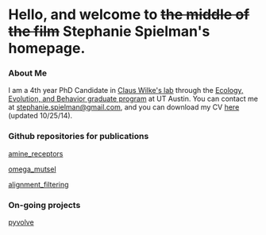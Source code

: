 Hello, and welcome to ~~the middle of the film~~ Stephanie Spielman's homepage.
====================

### About Me
I am a 4th year PhD Candidate in [Claus Wilke's lab](wilke.openwetware.org/) through the [Ecology, Evolution, and Behavior graduate program](http://www.biosci.utexas.edu/graduate/eeb/) at UT Austin.
You can contact me at stephanie.spielman@gmail.com, and you can download my CV [here](./files/SJSpielman_CV.pdf) (updated 10/25/14).

### Github repositories for publications

[amine_receptors](https://github.com/sjspielman/amine_receptors)

[omega_mutsel](https://github.com/clauswilke/omega_mutsel)

[alignment_filtering](https://github.com/sjspielman/alignment_filtering)


### On-going projects

[pyvolve](https://github.com/sjspielman/pyvolve)
